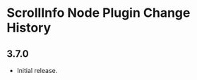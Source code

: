 ScrollInfo Node Plugin Change History
=====================================

3.7.0
-----

* Initial release.
